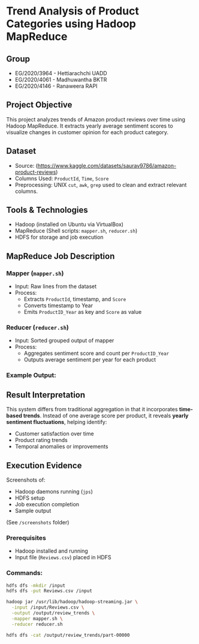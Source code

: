 # Trend Analysis of Product Categories using Hadoop MapReduce

## Group
- EG/2020/3964 - Hettiarachchi UADD
- EG/2020/4061 - Madhuwantha BKTR
- EG/2020/4146 - Ranaweera RAPI


## Project Objective
This project analyzes trends of Amazon product reviews over time using Hadoop MapReduce. It extracts yearly average sentiment scores to visualize changes in customer opinion for each product category.

## Dataset
- Source: (https://www.kaggle.com/datasets/saurav9786/amazon-product-reviews)
- Columns Used: `ProductId`, `Time`, `Score`
- Preprocessing: UNIX `cut`, `awk`, `grep` used to clean and extract relevant columns.

## Tools & Technologies
- Hadoop (installed on Ubuntu via VirtualBox)
- MapReduce (Shell scripts: `mapper.sh`, `reducer.sh`)
- HDFS for storage and job execution

## MapReduce Job Description

### Mapper (`mapper.sh`)
- Input: Raw lines from the dataset
- Process:
  - Extracts `ProductId`, timestamp, and `Score`
  - Converts timestamp to Year
  - Emits `ProductID_Year` as key and `Score` as value

### Reducer (`reducer.sh`)
- Input: Sorted grouped output of mapper
- Process:
  - Aggregates sentiment score and count per `ProductID_Year`
  - Outputs average sentiment per year for each product

### Example Output:


## Result Interpretation
This system differs from traditional aggregation in that it incorporates **time-based trends**. Instead of one average score per product, it reveals **yearly sentiment fluctuations**, helping identify:
- Customer satisfaction over time
- Product rating trends
- Temporal anomalies or improvements

## Execution Evidence
Screenshots of:
- Hadoop daemons running (`jps`)
- HDFS setup
- Job execution completion
- Sample output

(See `/screenshots` folder)

### Prerequisites
- Hadoop installed and running
- Input file (`Reviews.csv`) placed in HDFS

### Commands:

```bash
hdfs dfs -mkdir /input
hdfs dfs -put Reviews.csv /input

hadoop jar /usr/lib/hadoop/hadoop-streaming.jar \
  -input /input/Reviews.csv \
  -output /output/review_trends \
  -mapper mapper.sh \
  -reducer reducer.sh

hdfs dfs -cat /output/review_trends/part-00000

